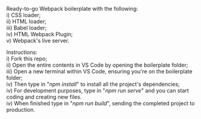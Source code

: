 Ready-to-go Webpack boilerplate with the following:<br>
i) CSS loader;<br>
ii) HTML loader;<br>
iii) Babel loader;<br>
iv) HTML Webpack Plugin;<br>
v) Webpack's live server.

Instructions:<br>
i) Fork this repo;<br>
ii) Open the entire contents in VS Code by opening the boilerplate folder;<br>
iii) Open a new terminal within VS Code, ensuring you're on the boilerplate folder;<br>
iv) Then type in "<i>npm install</i>" to install all the project's dependencies;<br>
iv) For development purposes, type in "<i>npm run serve</i>" and you can start coding and creating new files.<br>
iv) When finished type in "<i>npm run build</i>", sending the completed project to production.
